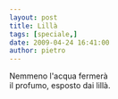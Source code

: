 ```yaml
---
layout: post
title: Lillà
tags: [speciale,]
date: 2009-04-24 16:41:00
author: pietro
---
```

Nemmeno l'acqua fermerà<br/>il profumo, esposto dai lillà.
